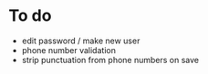 # To do

- edit password / make new user
- phone number validation
- strip punctuation from phone numbers on save